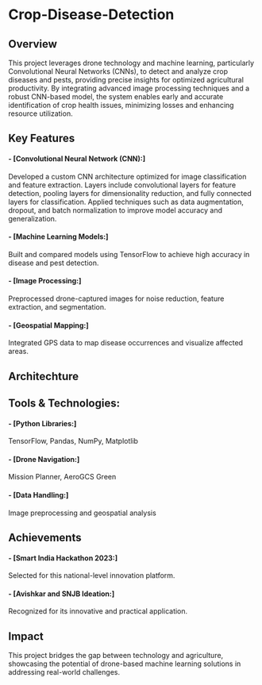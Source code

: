 # Crop-Disease-Detection
## Overview 
This project leverages drone technology and machine learning, particularly Convolutional Neural Networks (CNNs), to detect and analyze crop diseases and pests, providing precise insights for optimized agricultural productivity. By integrating advanced image processing techniques and a robust CNN-based model, the system enables early and accurate identification of crop health issues, minimizing losses and enhancing resource utilization.

## Key Features
#### - [Convolutional Neural Network (CNN):]
Developed a custom CNN architecture optimized for image classification and feature extraction.
Layers include convolutional layers for feature detection, pooling layers for dimensionality reduction, and fully connected layers for classification.
Applied techniques such as data augmentation, dropout, and batch normalization to improve model accuracy and generalization.

#### - [Machine Learning Models:]
   Built and compared models using TensorFlow to achieve high accuracy in disease and pest detection.

#### - [Image Processing:]
   Preprocessed drone-captured images for noise reduction, feature extraction, and segmentation.

#### - [Geospatial Mapping:]
   Integrated GPS data to map disease occurrences and visualize affected areas.

## Architechture

   
## Tools & Technologies:
#### - [Python Libraries:] 
TensorFlow, Pandas, NumPy, Matplotlib
#### - [Drone Navigation:] 
Mission Planner, AeroGCS Green
#### - [Data Handling:] 
Image preprocessing and geospatial analysis

## Achievements
#### - [Smart India Hackathon 2023:] 
Selected for this national-level innovation platform.
#### - [Avishkar and SNJB Ideation:] 
Recognized for its innovative and practical application.

## Impact
This project bridges the gap between technology and agriculture, showcasing the potential of drone-based machine learning solutions in addressing real-world challenges.

